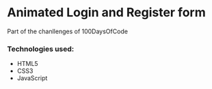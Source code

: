 <h1>Animated Login and Register form</h1>
<p>Part of the chanllenges of 100DaysOfCode</p>

<h3>Technologies used:</h3>
<ul>
<li>HTML5</li>
<li>CSS3</li>
<li>JavaScript</li>
</ul>
